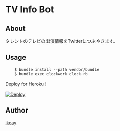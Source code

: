 TV Info Bot
====

## About
タレントのテレビの出演情報をTwitterにつぶやきます。

## Usage
		$ bundle install --path vendor/bundle
		$ bundle exec clockwork clock.rb

Deploy for Heroku！

[![Deploy](https://www.herokucdn.com/deploy/button.svg)](https://heroku.com/deploy)

## Author
[ikeay](https://github.com/ikeay)
